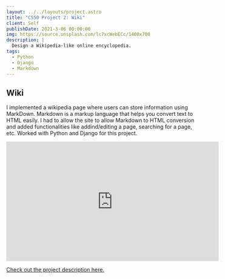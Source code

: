```yaml
---
layout: ../../layouts/project.astro
title: "CS50 Project 2: Wiki"
client: Self
publishDate: 2021-3-06 00:00:00
img: https://source.unsplash.com/lc7xcWebECc/1400x700
description: |
  Design a Wikipedia-like online encyclopedia.
tags:
  - Python
  - Django
  - Markdown
---
```


## Wiki 
I implemented a wikipedia page where users can store information using MarkDown. Markdown is a markup language that helps you convert text to HTML easily. I had to allow the site to allow Markdown to HTML conversion and added functionalities like addind/editing a page, searching for a page, etc. Worked with Python and Django for this project. 

<iframe width="560" height="315" src="https://www.youtube.com/embed/-bD3yyQ0ORU" title="YouTube video player" frameborder="0.2" allow="accelerometer; autoplay; clipboard-write; encrypted-media; gyroscope; picture-in-picture" allowfullscreen></iframe>

[Check out the project description here.](https://cs50.harvard.edu/web/2020/projects/1/wiki/)